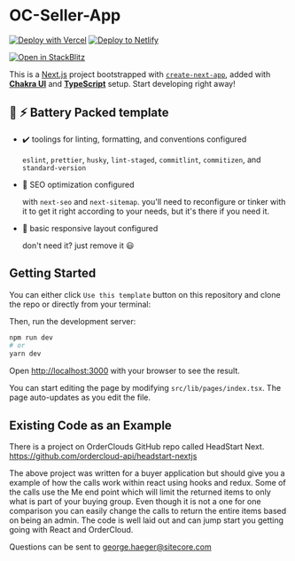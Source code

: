 # OC-Seller-App

[![Deploy with Vercel](https://vercel.com/button)](https://vercel.com/import/git?s=https://github.com/SitecoreNA/OC-Seller-App) [![Deploy to Netlify](https://www.netlify.com/img/deploy/button.svg)](https://app.netlify.com/start/deploy?repository=https://github.com/SitecoreNA/OC-Seller-App)

[![Open in StackBlitz](https://developer.stackblitz.com/img/open_in_stackblitz.svg)](https://github.com/SitecoreNA/OC-Seller-App)

This is a [Next.js](https://nextjs.org/) project bootstrapped with [`create-next-app`](https://github.com/vercel/next.js/tree/canary/packages/create-next-app), added with [**Chakra UI**](https://chakra-ui.com) and [**TypeScript**](https://www.typescriptlang.org) setup.
Start developing right away!

## 🔋 ⚡ Battery Packed template

- ✔️ toolings for linting, formatting, and conventions configured

  `eslint`, `prettier`, `husky`, `lint-staged`, `commitlint`, `commitizen`, and `standard-version`

- 🔎 SEO optimization configured

  with `next-seo` and `next-sitemap`. you'll need to reconfigure or tinker with it to get it right according to your needs, but it's there if you need it.

- 🎨 basic responsive layout configured

  don't need it? just remove it 😃


## Getting Started

You can either click `Use this template` button on this repository and clone the repo or directly from your terminal:

Then, run the development server:

```bash
npm run dev
# or
yarn dev
```

Open [http://localhost:3000](http://localhost:3000) with your browser to see the result.

You can start editing the page by modifying `src/lib/pages/index.tsx`. The page auto-updates as you edit the file.


## Existing Code as an Example  

There is a project on OrderClouds GitHub repo called HeadStart Next.
https://github.com/ordercloud-api/headstart-nextjs

The above project was written for a buyer application but should give you a example of how the calls work within react using hooks and redux. Some of the calls use the Me end point which will limit the returned items to only what is part of your buying group. Even though it is not a one for one comparison you can easily change the calls to return the entire items based on being an admin. The code is well laid out and can jump start you getting going with React and OrderCloud.

Questions can be sent to george.haeger@sitecore.com
